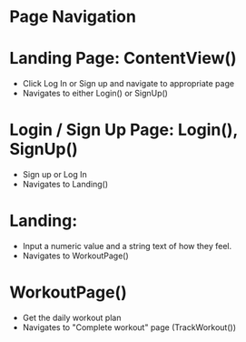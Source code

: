 # Page Navigation

# Landing Page: ContentView()
- Click Log In or Sign up and navigate to appropriate page
- Navigates to either Login() or SignUp()


# Login / Sign Up Page: Login(), SignUp()
- Sign up or Log In
- Navigates to Landing()

# Landing: 
- Input a numeric value and a string text of how they feel.
- Navigates to WorkoutPage()

# WorkoutPage()
- Get the daily workout plan
- Navigates to "Complete workout" page (TrackWorkout())

